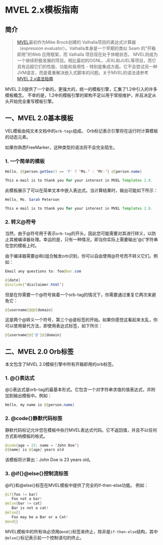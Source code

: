 # MVEL 2.x模板指南

## 简介

> [MVEL][1]最初作为Mike Brock创建的 Valhalla项目的表达式计算器（expression evaluator）。Valhalla本身是一个早期的类似 Seam 的“开箱即用”的Web 应用框架，而 Valhalla 项目现在处于休眠状态， MVEL则成为一个继续积极发展的项目。相比最初的OGNL、JEXL和JUEL等项目，而它具有远超它们的性能、功能和易用性 - 特别是集成方面。它不会尝试另一种JVM语言，而是着重解决嵌入式脚本的问题。关于MVEL的语法请参考[MVEL 2.x语法指南][2]

MVEL 2.0提供了一个新的，更强大的，统一的模板引擎，汇集了1.2中引入的许多模板概念。 不幸的是，1.2中的模板引擎的架构不足以用于常规维护，并且决定从头开始完全重写模板引擎。

## 一、MVEL 2.0基本模板

VEL模板由纯文本文档中的`orb-tags`组成。 Orb标记表示引擎将在运行时计算模板的动态元素。

如果你熟悉FreeMarker，这种类型的语法将不会完全陌生。

### 1. 一个简单的模板

```java
Hello, @{person.getSex() == 'F' ? 'Ms.' : 'Mr.'} @{person.name}

This e-mail is to thank you for your interest in MVEL Templates 2.0.
```

此模板展示了可以在简单文本中嵌入表达式。当计算结果时，输出可能如下所示：

```java
Hello, Ms. Sarah Peterson

This e-mail is to thank you for your interest in MVEL Templates 2.0.
```

### 2. 转义@符号


当然，由于@符号用于表示`orb-tag`的开头，因此您可能需要对其进行转义，以防止其被编译器处理。幸运的是，只有一种情况，即当你实际上需要输出'@{'字符串在您的模板上时。

由于编译器需要@和{组合触发orb识别，你可以自由使用@符号而不转义它们。例如：

```java
Email any questions to: foo@bar.com

@{date}
@include{'disclaimer.html'}
```

但是在你需要一个@符号挨着一个orb-tag的情况下，你需要通过重复它两次来避免它：

```java
@{username}@@@{domain}
```

这是两个@转义一个符号，第三个@是标签的开始。如果你感觉这看起来太乱，你可以使用替代方法，即使用表达式标签，如下所示：

```java
@{username}@{'@'}@{domain}
```

## 二、MVEL 2.0 Orb标签

本文包含了MVEL 2.0模板引擎中所有开箱即用的orb标签。

### 1. @{}表达式

@{}表达式是orb-tag的最基本形式。它包含一个对字符串求值的值表达式，并附加到输出模板中。例如：

```java
Hello, my name is @{person.name}
```

### 2. @code{}静默代码标签

静默代码标记允许您在模板中执行MVEL表达式代码。它不返回值，并且不以任何方式影响模板的格式。

```java
@code{age = 23; name = 'John Doe'}
@{name} is @{age} years old
```
该模板将计算出：John Doe is 23 years old。

### 3. @if{}@else{}控制流标签

@if{}和@else{}标签在MVEL模板中提供了完全的if-then-else功能。 例如：

```java
@if{foo != bar}
   Foo not a bar!
@else{bar != cat}
   Bar is not a cat!
@else{}
   Foo may be a Bar or a Cat!
@end{}
```

MVEL模板中的所有块必须用`@end{}`标签来终止，除非是`if-then-else`结构，其中`@else{}`标记表示前一个控制语句的终止。

[1]: https://github.com/mvel/mvel
[2]: http://blinkfox.com/mvel-2-xyu-fa-zhi-nan/